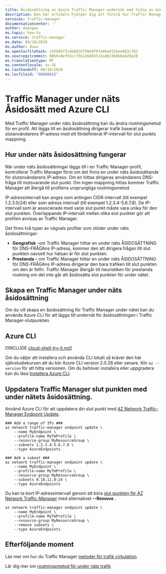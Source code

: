```yaml
---
title: Åsidosättning av Azure Traffic Manager-undernät med hjälp av Azure CLI | Microsoft Docs
description: Den här artikeln hjälper dig att förstå hur Traffic Manager över gångs punkt kan användas för att åsidosätta Dirigerings metoden för en Traffic Manager profil för att dirigera trafik till en slut punkt baserat på IP-adressen för slutanvändare via fördefinierade IP-intervall till slut punkts mappningar.
services: traffic-manager
documentationcenter: ''
author: duongau
ms.topic: how-to
ms.service: traffic-manager
ms.date: 09/18/2019
ms.author: duau
ms.openlocfilehash: c43b85f3c4b8d1b750e9f97e0be812bee683c702
ms.sourcegitcommit: 80b9c8ef63cc75b226db5513ad81368b8ab28a28
ms.translationtype: MT
ms.contentlocale: sv-SE
ms.lasthandoff: 09/16/2020
ms.locfileid: "90600815"
---
```

# <a name="traffic-manager-subnet-override-using-azure-cli"></a>Traffic Manager under näts Åsidosätt med Azure CLI

Med Traffic Manager under näts åsidosättning kan du ändra routningsmetod för en profil.  Att lägga till en åsidosättning dirigerar trafik baserat på slutanvändarens IP-adress med ett fördefinierat IP-intervall för slut punkts mappning. 

## <a name="how-subnet-override-works"></a>Hur under näts åsidosättning fungerar

När under näts åsidosättningar läggs till i en Traffic Manager-profil, kontrollerar Traffic Manager först om det finns en under näts åsidosättande för slutanvändarens IP-adress. Om en hittas dirigeras användarens DNS-fråga till motsvarande slut punkt.  Om ingen mappning hittas kommer Traffic Manager att återgå till profilens ursprungliga routningsmetod. 

IP-adressintervall kan anges som antingen CIDR-intervall (till exempel 1.2.3.0/24) eller som adress intervall (till exempel 1.2.3.4-5.6.7.8). De IP-intervall som är associerade med varje slut punkt måste vara unika för den slut punkten. Överlappande IP-intervall mellan olika slut punkter gör att profilen avvisas av Traffic Manager.

Det finns två typer av vägvals profiler som stöder under näts åsidosättningar:

* **Geografisk** -om Traffic Manager hittar en under näts ÅSIDOSÄTTNING för DNS-FRÅGAns IP-adress, kommer den att dirigera frågan till slut punkten oavsett hur hälsan är för slut punkten.
* **Prestanda** – om Traffic Manager hittar en under näts ÅSIDOSÄTTNING för DNS-FRÅGAns IP-adress dirigerar den bara trafiken till slut punkten om den är felfri.  Traffic Manager återgår till heuristiken för prestanda routning om det inte går att åsidosätta slut punkten för under nätet.

## <a name="create-a-traffic-manager-subnet-override"></a>Skapa en Traffic Manager under näts åsidosättning

Om du vill skapa en åsidosättning för Traffic Manager under nätet kan du använda Azure CLI för att lägga till undernät för åsidosättningen i Traffic Manager-slutpunkten.

## <a name="azure-cli"></a>Azure CLI

[!INCLUDE [cloud-shell-try-it.md](../../includes/cloud-shell-try-it.md)]

Om du väljer att installera och använda CLI lokalt så kräver den här självstudiekursen att du kör Azure CLI version 2.0.28 eller senare. Kör `az --version` för att hitta versionen. Om du behöver installera eller uppgradera kan du läsa [Installera Azure CLI]( /cli/azure/install-azure-cli).

## <a name="update-the-traffic-manager-endpoint-with-subnet-override"></a>Uppdatera Traffic Manager slut punkten med under nätets åsidosättning.
Använd Azure CLI för att uppdatera din slut punkt med [AZ Network Traffic-Manager Endpoint Update](https://docs.microsoft.com/cli/azure/network/traffic-manager/endpoint?view=azure-cli-latest#az-network-traffic-manager-endpoint-update).

```azurecli-interactive
### Add a range of IPs ###
az network traffic-manager endpoint update \
    --name MyEndpoint \
    --profile-name MyTmProfile \
    --resource-group MyResourceGroup \
    --subnets 1.2.3.4-5.6.7.8 \
    --type AzureEndpoints

### Add a subnet ###
az network traffic-manager endpoint update \
    --name MyEndpoint \
    --profile-name MyTmProfile \
    --resource-group MyResourceGroup \
    --subnets 9.10.11.0:24 \
    --type AzureEndpoints
```

Du kan ta bort IP-adressintervall genom att köra [slut punkten för AZ Network Traffic-Manager](https://docs.microsoft.com/cli/azure/network/traffic-manager/endpoint?view=azure-cli-latest#az-network-traffic-manager-endpoint-update) med alternativet **--Remove** .

```azurecli-interactive
az network traffic-manager endpoint update \
    --name MyEndpoint \
    --profile-name MyTmProfile \
    --resource-group MyResourceGroup \
    --remove subnets \
    --type AzureEndpoints
```

## <a name="next-steps"></a>Efterföljande moment

Läs mer om hur du Traffic Manager [metoder för trafik cirkulation](traffic-manager-routing-methods.md).

Lär dig mer om [routningsmetod för under näts trafik](https://docs.microsoft.com/azure/traffic-manager/traffic-manager-routing-methods#subnet-traffic-routing-method)
